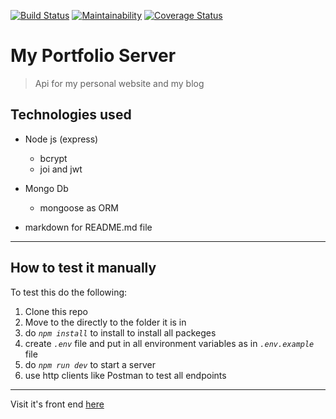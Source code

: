 [![Build Status](https://travis-ci.org/mansurissa/My-brand-server.svg?branch=develop)](https://travis-ci.org/mansurissa/My-brand-server) [![Maintainability](https://api.codeclimate.com/v1/badges/e8c9476f60f3e9d4c240/maintainability)](https://codeclimate.com/github/mansurissa/My-brand-server/maintainability) [![Coverage Status](https://coveralls.io/repos/github/mansurissa/My-brand-server/badge.svg?branch=develop)](https://coveralls.io/github/mansurissa/My-brand-server?branch=develop)



# My Portfolio Server

> Api for my personal website and my blog

## Technologies used

- Node js (express)
  - bcrypt
  - joi and jwt
- Mongo Db

  - mongoose as ORM

- markdown for README.md file

---

## How to test it manually

To test this do the following:

1. Clone this repo
1. Move to the directly to the folder it is in
1. do _`npm install`_ to install to install all packeges
1. create _`.env`_ file and put in all environment variables as in _`.env.example`_ file
1. do _`npm run dev`_ to start a server
1. use http clients like Postman to test all endpoints

---

Visit it's front end [here](samuel-mupagasi.netlify.app)
